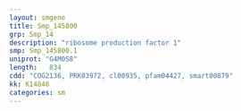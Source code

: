 ```yaml
---
layout: smgene
title: Smp_145800
grp: Smp_14
description: "ribosome production factor 1"
smp: Smp_145800.1
uniprot: "G4M0S8"
length:   834
cdd: "COG2136, PRK03972, cl00935, pfam04427, smart00879"
kk: K14846
categories: sm
---
```


